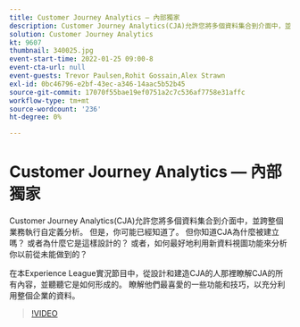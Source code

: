 ```yaml
---
title: Customer Journey Analytics — 內部獨家
description: Customer Journey Analytics(CJA)允許您將多個資料集合到介面中，並跨整個業務執行自定義分析。 但是，你可能已經知道了。 但你知道CJA為什麼被建立嗎？ 或者為什麼它是這樣設計的？ 或者，如何最好地利用新資料視圖功能來分析你以前從未能做到的？ 在本Experience League實況節目中，從設計和建造CJA的人那裡瞭解CJA的所有內容，並聽聽它是如何形成的。 瞭解他們最喜愛的一些功能和技巧，以充分利用整個企業的資料。
solution: Customer Journey Analytics
kt: 9607
thumbnail: 340025.jpg
event-start-time: 2022-01-25 09:00-8
event-cta-url: null
event-guests: Trevor Paulsen,Rohit Gossain,Alex Strawn
exl-id: 0bc46796-e2bf-43ec-a346-14aac5b52b45
source-git-commit: 17070f55bae19ef0751a2c7c536af7758e31affc
workflow-type: tm+mt
source-wordcount: '236'
ht-degree: 0%

---
```


# Customer Journey Analytics — 內部獨家

Customer Journey Analytics(CJA)允許您將多個資料集合到介面中，並跨整個業務執行自定義分析。 但是，你可能已經知道了。 但你知道CJA為什麼被建立嗎？ 或者為什麼它是這樣設計的？ 或者，如何最好地利用新資料視圖功能來分析你以前從未能做到的？

在本Experience League實況節目中，從設計和建造CJA的人那裡瞭解CJA的所有內容，並聽聽它是如何形成的。 瞭解他們最喜愛的一些功能和技巧，以充分利用整個企業的資料。

>[!VIDEO](https://video.tv.adobe.com/v/340025/?quality=12&learn=on)
